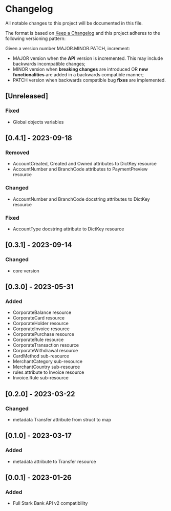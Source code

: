 # Changelog

All notable changes to this project will be documented in this file.

The format is based on [Keep a Changelog](https://keepachangelog.com/en/1.0.0/)
and this project adheres to the following versioning pattern:

Given a version number MAJOR.MINOR.PATCH, increment:

- MAJOR version when the **API** version is incremented. This may include backwards incompatible changes;
- MINOR version when **breaking changes** are introduced OR **new functionalities** are added in a backwards compatible manner;
- PATCH version when backwards compatible bug **fixes** are implemented.


## [Unreleased]
### Fixed
- Global objects variables

## [0.4.1] - 2023-09-18
### Removed 
- AccountCreated, Created and Owned attributes to DictKey resource
- AccountNumber and BranchCode attributes to PaymentPreview resource
### Changed
- AccountNumber and BranchCode docstring attributes to DictKey resource
### Fixed
- AccountType docstring attribute to DictKey resource

## [0.3.1] - 2023-09-14
### Changed
- core version

## [0.3.0] - 2023-05-31
### Added
- CorporateBalance resource
- CorporateCard resource
- CorporateHolder resource
- CorporateInvoice resource
- CorporatePurchase resource
- CorporateRule resource
- CorporateTransaction resource
- CorporateWithdrawal resource
- CardMethod sub-resource
- MerchantCategory sub-resource
- MerchantCountry sub-resource
- rules attribute to Invoice resource
- Invoice.Rule sub-resource

## [0.2.0] - 2023-03-22
### Changed
- metadata Transfer attribute from struct to map

## [0.1.0] - 2023-03-17
### Added
- metadata attribute to Transfer resource

## [0.0.1] - 2023-01-26
### Added
- Full Stark Bank API v2 compatibility
